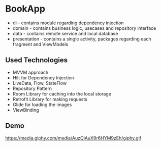 
# BookApp

- di - contains module regarding dependency injection 
- domain - contains business logic, usecases and repository interface
- data - contains remote service and local database
- presentation - contains a single activity, packages regarding each fragment and ViewModels



## Used Technologies

- MVVM approach
- Hilt for Dependency Injection 
- LiveData, Flow, StateFlow
- Repository Pattern 
- Room Library for caching into the local storage 
- Retrofit Library for making requests
- Glide for loading the images
- ViewBinding


## Demo

https://media.giphy.com/media/AuzQjAuX9r6HYM9zEh/giphy.gif

